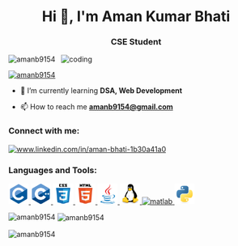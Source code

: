 <h1 align="center">Hi 👋, I'm Aman Kumar Bhati</h1>
<h3 align="center">CSE Student</h3>
<img align="right" alt="coding" width="400" src="https://encrypted-tbn0.gstatic.com/images?q=tbn:ANd9GcTfB9CYVlo4buD1ZWtX8JWwmqBBkcbm2pPnpw&usqp=CAU">
<p align="left"> <img src="https://komarev.com/ghpvc/?username=amanb9154&label=Profile%20views&color=0e75b6&style=flat" alt="amanb9154" /> </p>

<p align="left"> <a href="https://github.com/ryo-ma/github-profile-trophy"><img src="https://github-profile-trophy.vercel.app/?username=amanb9154" alt="amanb9154" /></a> </p>

- 🌱 I’m currently learning **DSA, Web Development**

- 📫 How to reach me **amanb9154@gmail.com**

<h3 align="left">Connect with me:</h3>
<p align="left">
<a href="https://linkedin.com/in/www.linkedin.com/in/aman-bhati-1b30a41a0" target="blank"><img align="center" src="https://raw.githubusercontent.com/rahuldkjain/github-profile-readme-generator/master/src/images/icons/Social/linked-in-alt.svg" alt="www.linkedin.com/in/aman-bhati-1b30a41a0" height="30" width="40" /></a>
</p>

<h3 align="left">Languages and Tools:</h3>
<p align="left"> <a href="https://www.cprogramming.com/" target="_blank" rel="noreferrer"> <img src="https://raw.githubusercontent.com/devicons/devicon/master/icons/c/c-original.svg" alt="c" width="40" height="40"/> </a> <a href="https://www.w3schools.com/cpp/" target="_blank" rel="noreferrer"> <img src="https://raw.githubusercontent.com/devicons/devicon/master/icons/cplusplus/cplusplus-original.svg" alt="cplusplus" width="40" height="40"/> </a> <a href="https://www.w3schools.com/css/" target="_blank" rel="noreferrer"> <img src="https://raw.githubusercontent.com/devicons/devicon/master/icons/css3/css3-original-wordmark.svg" alt="css3" width="40" height="40"/> </a> <a href="https://www.w3.org/html/" target="_blank" rel="noreferrer"> <img src="https://raw.githubusercontent.com/devicons/devicon/master/icons/html5/html5-original-wordmark.svg" alt="html5" width="40" height="40"/> </a> <a href="https://www.java.com" target="_blank" rel="noreferrer"> <img src="https://raw.githubusercontent.com/devicons/devicon/master/icons/java/java-original.svg" alt="java" width="40" height="40"/> </a> <a href="https://www.linux.org/" target="_blank" rel="noreferrer"> <img src="https://raw.githubusercontent.com/devicons/devicon/master/icons/linux/linux-original.svg" alt="linux" width="40" height="40"/> </a> <a href="https://www.mathworks.com/" target="_blank" rel="noreferrer"> <img src="https://upload.wikimedia.org/wikipedia/commons/2/21/Matlab_Logo.png" alt="matlab" width="40" height="40"/> </a> <a href="https://www.python.org" target="_blank" rel="noreferrer"> <img src="https://raw.githubusercontent.com/devicons/devicon/master/icons/python/python-original.svg" alt="python" width="40" height="40"/> </a> </p>

<p><img align="left" src="https://github-readme-stats.vercel.app/api/top-langs?username=amanb9154&show_icons=true&locale=en&layout=compact" alt="amanb9154" /></p>

<p>&nbsp;<img align="center" src="https://github-readme-stats.vercel.app/api?username=amanb9154&show_icons=true&locale=en" alt="amanb9154" /></p>

<p><img align="center" src="https://github-readme-streak-stats.herokuapp.com/?user=amanb9154&" alt="amanb9154" /></p>
